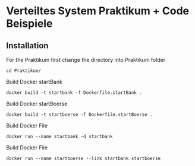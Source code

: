 # Verteiltes System Praktikum + Code Beispiele

## Installation
For the Praktikum
first change the directory into Praktikum folder
```
cd Praktikum/
```
Build Docker startBank
```
docker build -t startbank -f Dockerfile.startBank . 
```

Build Docker startBoerse 
```
docker build -t startboerse -f Dockerfile.startBoerse .
```

Build Docker File
```
docker run --name startbank -d startbank
```

Build Docker File
```
docker run --name startboerse --link startbank startboerse
```
